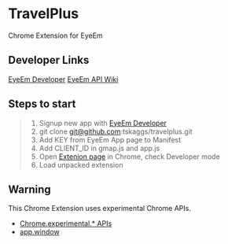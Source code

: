 TravelPlus
==========
Chrome Extension for EyeEm

##   Developer Links
[EyeEm Developer](http://www.eyeem.com/developers)
[EyeEm API Wiki](https://github.com/eyeem/public-API/wiki)

##   Steps to start
> 1.   Signup new app with [EyeEm Developer](http://www.eyeem.com/developers)
> 2.   git clone git@github.com:tskaggs/travelplus.git
> 3.   Add KEY from EyeEm App page to Manifest
> 4.   Add CLIENT_ID in gmap.js and app.js
> 5.   Open [Extenion page](chrome://extensions/) in Chrome, check Developer mode
> 6.   Load unpacked extension

##   Warning
This Chrome Extension uses experimental Chrome APIs.
 * [Chrome.experimental.* APIs](https://developer.chrome.com/extensions/experimental.html)
 * [app.window](http://developer.chrome.com/trunk/apps/app.window.html)